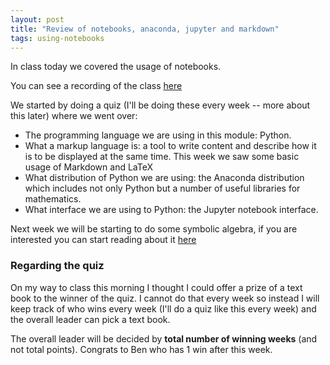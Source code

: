 ```yaml
---
layout: post
title: "Review of notebooks, anaconda, jupyter and markdown"
tags: using-notebooks
---
```


In class today we covered the usage of notebooks.

You can see a recording of the class [here](https://cardiff.cloud.panopto.eu/Panopto/Pages/Viewer.aspx?id=ceaa732d-90b0-4974-8905-b08e00c65308)

We started by doing a quiz (I'll be doing these every week -- more about this
later) where we went over:

- The programming language we are using in this module: Python.
- What a markup language is: a tool to write content and describe how it is to be
  displayed at the same time. This week we saw some basic usage of Markdown and
  LaTeX
- What distribution of Python we are using: the Anaconda distribution which
  includes not only Python but a number of useful libraries for mathematics.
- What interface we are using to Python: the Jupyter notebook interface.

Next week we will be starting to do some symbolic algebra, if you are interested
you can start reading about it [here](https://vknight.org/cfm/topics/algebra.html)

### Regarding the quiz

On my way to class this morning I thought I could offer a prize of a text book
to the winner of the quiz. I cannot do that every week so instead I will keep
track of who wins every week (I'll do a quiz like this every week) and the
overall leader can pick a text book.

The overall leader will be decided by **total number of winning weeks** (and not
total points).
Congrats to Ben who has 1 win after this week.
